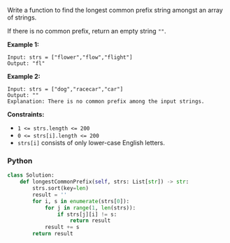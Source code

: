 Write a function to find the longest common prefix string amongst an array of strings.

If there is no common prefix, return an empty string  `""`.

**Example 1:**
```
Input: strs = ["flower","flow","flight"]
Output: "fl"
```

**Example 2:**
```
Input: strs = ["dog","racecar","car"]
Output: ""
Explanation: There is no common prefix among the input strings.
```

**Constraints:**

-   `1 <= strs.length <= 200`
-   `0 <= strs[i].length <= 200`
-   `strs[i]`  consists of only lower-case English letters.

### Python
```python
class Solution:
    def longestCommonPrefix(self, strs: List[str]) -> str:
        strs.sort(key=len)
        result = ''
        for i, s in enumerate(strs[0]):
            for j in range(1, len(strs)):
                if strs[j][i] != s:
                    return result
            result += s
        return result
```